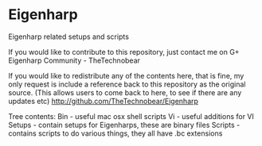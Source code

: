 Eigenharp
=========

Eigenharp related setups and scripts

If you would like to contribute to this repository, just contact me on G+ Eigenharp Community - TheTechnobear

If you would like to redistribute any of the contents here, that is fine, my only request is include a reference back to this repository as the original source.
(This allows users to come back to here, to see if there are any updates etc)
http://github.com/TheTechnobear/Eigenharp

Tree contents:
Bin - useful mac osx shell scripts
Vi - useful additions for VI
Setups - contain setups for Eigenharps, these are binary files
Scripts - contains scripts to do various things, they all have .bc extensions


